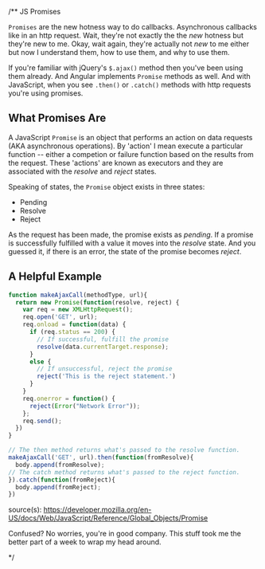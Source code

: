 /**
JS Promises

`Promises` are the new hotness way to do callbacks. Asynchronous callbacks like in an http request. Wait, they're not exactly the 
the _new_ hotness but they're new to me. Okay, wait again, they're actually not _new_ to me either but now I understand them,
how to use them, and why to use them.

If you're familiar with jQuery's `$.ajax()` method then you've been using them already. And Angular implements `Promise` methods as 
well. And with JavaScript, when you see `.then()` or `.catch()` methods with http requests you're using promises.

## What Promises Are

A JavaScript `Promise` is an object that performs an action on data requests (AKA asynchronous operations). By 'action' I mean execute a 
particular function -- either a competion or failure function based on the results from the request. These 'actions' are known as 
executors and they are associated with the _resolve_ and _reject_ states. 

Speaking of states, the `Promise` object exists in three states:

- Pending
- Resolve
- Reject

As the request has been made, the promise exists as _pending_. If a promise is successfully fulfilled with a value it moves into 
the _resolve_ state. And you guessed it, if there is an error, the state of the promise becomes _reject_.

## A Helpful Example

```javascript
function makeAjaxCall(methodType, url){
  return new Promise(function(resolve, reject) {
    var req = new XMLHttpRequest();
    req.open('GET', url);
    req.onload = function(data) {
      if (req.status == 200) {
        // If successful, fulfill the promise
        resolve(data.currentTarget.response);
      }
      else {
        // If unsuccessful, reject the promise
        reject('This is the reject statement.')
      }
    }
    req.onerror = function() {
      reject(Error("Network Error"));
    };
    req.send();
  })
}

// The then method returns what's passed to the resolve function.
makeAjaxCall('GET', url).then(function(fromResolve){
  body.append(fromResolve);
// The catch method returns what's passed to the reject function.
}).catch(function(fromReject){
  body.append(fromReject);
})
```

source(s):
https://developer.mozilla.org/en-US/docs/Web/JavaScript/Reference/Global_Objects/Promise

Confused? No worries, you're in good company. This stuff took me the better part of a week to wrap my head around.

 */
